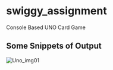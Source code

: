# swiggy_assignment
Console Based UNO Card Game

## Some Snippets of Output
![Uno_img01](https://github.com/rishabh2298/swiggy_assignment/assets/105991025/4aa32661-2037-4bec-a011-763301d5a727)
